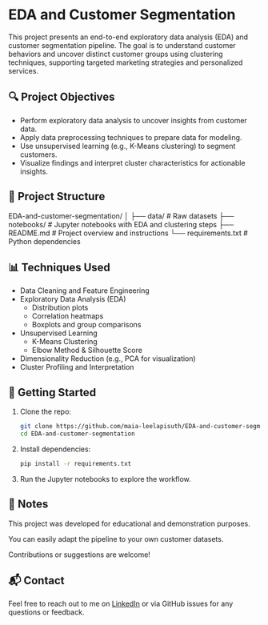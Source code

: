 # EDA and Customer Segmentation

This project presents an end-to-end exploratory data analysis (EDA) and customer segmentation pipeline. The goal is to understand customer behaviors and uncover distinct customer groups using clustering techniques, supporting targeted marketing strategies and personalized services.

## 🔍 Project Objectives

- Perform exploratory data analysis to uncover insights from customer data.
- Apply data preprocessing techniques to prepare data for modeling.
- Use unsupervised learning (e.g., K-Means clustering) to segment customers.
- Visualize findings and interpret cluster characteristics for actionable insights.

## 📁 Project Structure

EDA-and-customer-segmentation/
│
├── data/ # Raw  datasets
├── notebooks/ # Jupyter notebooks with EDA and clustering steps
├── README.md # Project overview and instructions
└── requirements.txt # Python dependencies

## 📊 Techniques Used

- Data Cleaning and Feature Engineering
- Exploratory Data Analysis (EDA)
  - Distribution plots
  - Correlation heatmaps
  - Boxplots and group comparisons
- Unsupervised Learning
  - K-Means Clustering
  - Elbow Method & Silhouette Score
- Dimensionality Reduction (e.g., PCA for visualization)
- Cluster Profiling and Interpretation

## 🧪 Getting Started

1. Clone the repo:
   ```bash
   git clone https://github.com/maia-leelapisuth/EDA-and-customer-segmentation.git
   cd EDA-and-customer-segmentation
   ```
2. Install dependencies:
   ```bash
   pip install -r requirements.txt
   ```
3. Run the Jupyter notebooks to explore the workflow.

## 📝 Notes
This project was developed for educational and demonstration purposes.

You can easily adapt the pipeline to your own customer datasets.

Contributions or suggestions are welcome!

## 📬 Contact
Feel free to reach out to me on [LinkedIn](https://www.linkedin.com/in/chonlada-leelapisuth) or via GitHub issues for any questions or feedback.



